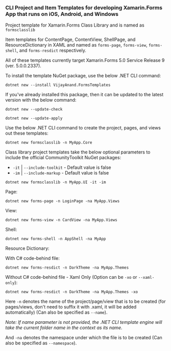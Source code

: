 ### CLI Project and Item Templates for developing Xamarin.Forms App that runs on iOS, Android, and Windows

Project template for Xamarin.Forms Class Library and is named as `formsclasslib`

Item templates for ContentPage, ContentView, ShellPage, and ResourceDictionary in XAML and named as `forms-page`, `forms-view`, `forms-shell`, and `forms-resdict` respectively.

All of these templates currently target Xamarin.Forms 5.0 Service Release 9 (ver. 5.0.0.2337).

To install the template NuGet package, use the below .NET CLI command:

```shell
dotnet new --install VijayAnand.FormsTemplates
```

If you've already installed this package, then it can be updated to the latest version with the below command:

```shell
dotnet new --update-check
```
```shell
dotnet new --update-apply
```

Use the below .NET CLI command to create the project, pages, and views out these templates:

```shell
dotnet new formsclasslib -n MyApp.Core
```

Class library project templates take the below optional parameters to include the official CommunityToolkit NuGet packages:

* `-it` | `--include-toolkit` - Default value is false
* `-im` | `--include-markup` - Default value is false

```shell
dotnet new formsclasslib -n MyApp.UI -it -im
```

Page:
```shell
dotnet new forms-page -n LoginPage -na MyApp.Views
```

View:
```shell
dotnet new forms-view -n CardView -na MyApp.Views
```

Shell:
```shell
dotnet new forms-shell -n AppShell -na MyApp
```

Resource Dictionary:

With C# code-behind file:
```shell
dotnet new forms-resdict -n DarkTheme -na MyApp.Themes
```

Without C# code-behind file - Xaml Only (Option can be `-xo` or `--xaml-only`):
```shell
dotnet new forms-resdict -n DarkTheme -na MyApp.Themes -xo
```
Here `-n` denotes the name of the project/page/view that is to be created (for pages/views, don't need to suffix it with .xaml, it will be added automatically) (Can also be specified as `--name`). 

*Note: If name parameter is not provided, the .NET CLI template engine will take the current folder name in the context as its name.*

And `-na` denotes the namespace under which the file is to be created (Can also be specified as `--namespace`).